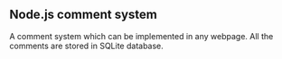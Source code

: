 ## Node.js comment system
A comment system which can be implemented in any webpage. All the comments are stored in SQLite database.